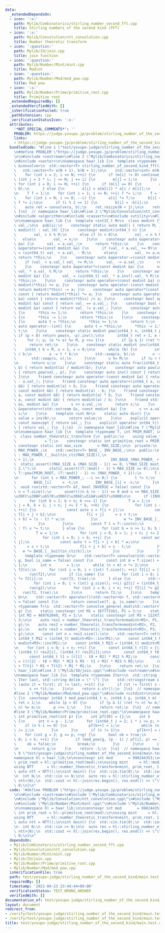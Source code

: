 ```yaml
---
data:
  _extendedDependsOn:
  - icon: ':x:'
    path: Mylib/Combinatorics/stirling_number_second_fft.cpp
    title: Stirling numbers of the second kind (FFT)
  - icon: ':x:'
    path: Mylib/Convolution/ntt_convolution.cpp
    title: Number theoretic transform
  - icon: ':question:'
    path: Mylib/IO/join.cpp
    title: join function
  - icon: ':question:'
    path: Mylib/Number/Mint/mint.cpp
    title: Modint
  - icon: ':question:'
    path: Mylib/Number/Mod/mod_pow.cpp
    title: Mod pow
  - icon: ':x:'
    path: Mylib/Number/Prime/primitive_root.cpp
    title: Primitive root
  _extendedRequiredBy: []
  _extendedVerifiedWith: []
  _isVerificationFailed: true
  _pathExtension: cpp
  _verificationStatusIcon: ':x:'
  attributes:
    '*NOT_SPECIAL_COMMENTS*': ''
    PROBLEM: https://judge.yosupo.jp/problem/stirling_number_of_the_second_kind
    links:
    - https://judge.yosupo.jp/problem/stirling_number_of_the_second_kind
  bundledCode: "#line 1 \"test/yosupo-judge/stirling_number_of_the_second_kind/main.test.cpp\"\
    \n#define PROBLEM \"https://judge.yosupo.jp/problem/stirling_number_of_the_second_kind\"\
    \n\n#include <iostream>\n#line 2 \"Mylib/Combinatorics/stirling_number_second_fft.cpp\"\
    \n#include <vector>\n\nnamespace haar_lib {\n  template <typename T, const auto\
    \ &convolve>\n  std::vector<T> stirling_number_of_second_kind_fft(int N) {\n \
    \   std::vector<T> a(N + 1), b(N + 1);\n\n    std::vector<int> m(N + 1, 0);\n\
    \    for (int i = 2; i <= N; ++i) {\n      if (m[i] != 0) continue;\n      for\
    \ (int j = 2 * i; j <= N; j += i) {\n        m[j] = i;\n      }\n    }\n\n   \
    \ for (int i = 0; i <= N; ++i) {\n      if (m[i] == 0) {\n        a[i] = T::pow(i,\
    \ N);\n      } else {\n        a[i] = a[m[i]] * a[i / m[i]];\n      }\n    }\n\
    \n    T f = 1;\n    for (int i = 1; i <= N; ++i) f *= i;\n    f = f.inv();\n\n\
    \    for (int i = N; i >= 0; --i) {\n      a[i] *= f;\n      b[i] = f;\n     \
    \ f *= i;\n\n      if (i % 2 == 1) {\n        b[i] = -b[i];\n      }\n    }\n\n\
    \    auto ret = convolve(a, b);\n    ret.resize(N + 1);\n\n    return ret;\n \
    \ }\n}  // namespace haar_lib\n#line 2 \"Mylib/Convolution/ntt_convolution.cpp\"\
    \n#include <algorithm>\n#include <cassert>\n#include <utility>\n#line 4 \"Mylib/Number/Mint/mint.cpp\"\
    \n\nnamespace haar_lib {\n  template <int32_t M>\n  class modint {\n    uint32_t\
    \ val_;\n\n  public:\n    constexpr static auto mod() { return M; }\n\n    constexpr\
    \ modint() : val_(0) {}\n    constexpr modint(int64_t n) {\n      if (n >= M)\n\
    \        val_ = n % M;\n      else if (n < 0)\n        val_ = n % M + M;\n   \
    \   else\n        val_ = n;\n    }\n\n    constexpr auto &operator=(const modint\
    \ &a) {\n      val_ = a.val_;\n      return *this;\n    }\n    constexpr auto\
    \ &operator+=(const modint &a) {\n      if (val_ + a.val_ >= M)\n        val_\
    \ = (uint64_t) val_ + a.val_ - M;\n      else\n        val_ += a.val_;\n     \
    \ return *this;\n    }\n    constexpr auto &operator-=(const modint &a) {\n  \
    \    if (val_ < a.val_) val_ += M;\n      val_ -= a.val_;\n      return *this;\n\
    \    }\n    constexpr auto &operator*=(const modint &a) {\n      val_ = (uint64_t)\
    \ val_ * a.val_ % M;\n      return *this;\n    }\n    constexpr auto &operator/=(const\
    \ modint &a) {\n      val_ = (uint64_t) val_ * a.inv().val_ % M;\n      return\
    \ *this;\n    }\n\n    constexpr auto operator+(const modint &a) const { return\
    \ modint(*this) += a; }\n    constexpr auto operator-(const modint &a) const {\
    \ return modint(*this) -= a; }\n    constexpr auto operator*(const modint &a)\
    \ const { return modint(*this) *= a; }\n    constexpr auto operator/(const modint\
    \ &a) const { return modint(*this) /= a; }\n\n    constexpr bool operator==(const\
    \ modint &a) const { return val_ == a.val_; }\n    constexpr bool operator!=(const\
    \ modint &a) const { return val_ != a.val_; }\n\n    constexpr auto &operator++()\
    \ {\n      *this += 1;\n      return *this;\n    }\n    constexpr auto &operator--()\
    \ {\n      *this -= 1;\n      return *this;\n    }\n\n    constexpr auto operator++(int)\
    \ {\n      auto t = *this;\n      *this += 1;\n      return t;\n    }\n    constexpr\
    \ auto operator--(int) {\n      auto t = *this;\n      *this -= 1;\n      return\
    \ t;\n    }\n\n    constexpr static modint pow(int64_t n, int64_t p) {\n     \
    \ if (p < 0) return pow(n, -p).inv();\n\n      int64_t ret = 1, e = n % M;\n \
    \     for (; p; (e *= e) %= M, p >>= 1)\n        if (p & 1) (ret *= e) %= M;\n\
    \      return ret;\n    }\n\n    constexpr static modint inv(int64_t a) {\n  \
    \    int64_t b = M, u = 1, v = 0;\n\n      while (b) {\n        int64_t t = a\
    \ / b;\n        a -= t * b;\n        std::swap(a, b);\n        u -= t * v;\n \
    \       std::swap(u, v);\n      }\n\n      u %= M;\n      if (u < 0) u += M;\n\
    \n      return u;\n    }\n\n    constexpr static auto frac(int64_t a, int64_t\
    \ b) { return modint(a) / modint(b); }\n\n    constexpr auto pow(int64_t p) const\
    \ { return pow(val_, p); }\n    constexpr auto inv() const { return inv(val_);\
    \ }\n\n    friend constexpr auto operator-(const modint &a) { return modint(M\
    \ - a.val_); }\n\n    friend constexpr auto operator+(int64_t a, const modint\
    \ &b) { return modint(a) + b; }\n    friend constexpr auto operator-(int64_t a,\
    \ const modint &b) { return modint(a) - b; }\n    friend constexpr auto operator*(int64_t\
    \ a, const modint &b) { return modint(a) * b; }\n    friend constexpr auto operator/(int64_t\
    \ a, const modint &b) { return modint(a) / b; }\n\n    friend std::istream &operator>>(std::istream\
    \ &s, modint &a) {\n      s >> a.val_;\n      return s;\n    }\n    friend std::ostream\
    \ &operator<<(std::ostream &s, const modint &a) {\n      s << a.val_;\n      return\
    \ s;\n    }\n\n    template <int N>\n    static auto div() {\n      static auto\
    \ value = inv(N);\n      return value;\n    }\n\n    explicit operator int32_t()\
    \ const noexcept { return val_; }\n    explicit operator int64_t() const noexcept\
    \ { return val_; }\n  };\n}  // namespace haar_lib\n#line 7 \"Mylib/Convolution/ntt_convolution.cpp\"\
    \n\nnamespace haar_lib {\n  template <typename T, int PRIM_ROOT, int MAX_SIZE>\n\
    \  class number_theoretic_transform {\n  public:\n    using value_type       \
    \             = T;\n    constexpr static int primitive_root = PRIM_ROOT;\n   \
    \ constexpr static int max_size       = MAX_SIZE;\n\n  private:\n    const int\
    \ MAX_POWER_;\n    std::vector<T> BASE_, INV_BASE_;\n\n  public:\n    number_theoretic_transform()\
    \ : MAX_POWER_(__builtin_ctz(MAX_SIZE)),\n                                   BASE_(MAX_POWER_\
    \ + 1),\n                                   INV_BASE_(MAX_POWER_ + 1) {\n    \
    \  static_assert((MAX_SIZE & (MAX_SIZE - 1)) == 0, \"MAX_SIZE must be power of\
    \ 2.\");\n      static_assert((T::mod() - 1) % MAX_SIZE == 0);\n\n      T t =\
    \ T::pow(PRIM_ROOT, (T::mod() - 1) >> (MAX_POWER_ + 2));\n      T s = t.inv();\n\
    \n      for (int i = MAX_POWER_; --i >= 0;) {\n        t *= t;\n        s *= s;\n\
    \        BASE_[i]     = -t;\n        INV_BASE_[i] = -s;\n      }\n    }\n\n  \
    \  void run(std::vector<T> &f, bool INVERSE = false) const {\n      const int\
    \ n = f.size();\n      assert((n & (n - 1)) == 0 and n <= MAX_SIZE);  // \u30C7\
    \u30FC\u30BF\u6570\u306F2\u306E\u51AA\u4E57\u500B\n\n      if (INVERSE) {\n  \
    \      for (int b = 1; b < n; b <<= 1) {\n          T w = 1;\n          for (int\
    \ j = 0, k = 1; j < n; j += 2 * b, ++k) {\n            for (int i = 0; i < b;\
    \ ++i) {\n              const auto s = f[i + j];\n              const auto t =\
    \ f[i + j + b];\n\n              f[i + j]     = s + t;\n              f[i + j\
    \ + b] = (s - t) * w;\n            }\n            w *= INV_BASE_[__builtin_ctz(k)];\n\
    \          }\n        }\n\n        const T t = T::inv(n);\n        for (auto &x\
    \ : f) x *= t;\n      } else {\n        for (int b = n >> 1; b; b >>= 1) {\n \
    \         T w = 1;\n          for (int j = 0, k = 1; j < n; j += 2 * b, ++k) {\n\
    \            for (int i = 0; i < b; ++i) {\n              const auto s = f[i +\
    \ j];\n              const auto t = f[i + j + b] * w;\n\n              f[i + j]\
    \     = s + t;\n              f[i + j + b] = s - t;\n            }\n         \
    \   w *= BASE_[__builtin_ctz(k)];\n          }\n        }\n      }\n    }\n\n\
    \    template <typename U>\n    std::vector<T> convolve(std::vector<U> f, std::vector<U>\
    \ g, bool is_same = false) const {\n      const int m = f.size() + g.size() -\
    \ 1;\n      int n       = 1;\n      while (n < m) n *= 2;\n\n      std::vector<T>\
    \ f2(n);\n      for (int i = 0; i < (int) f.size(); ++i) f2[i] = (int64_t) f[i];\n\
    \      run(f2);\n\n      if (is_same) {\n        for (int i = 0; i < n; ++i) f2[i]\
    \ *= f2[i];\n        run(f2, true);\n      } else {\n        std::vector<T> g2(n);\n\
    \        for (int i = 0; i < (int) g.size(); ++i) g2[i] = (int64_t) g[i];\n  \
    \      run(g2);\n\n        for (int i = 0; i < n; ++i) f2[i] *= g2[i];\n     \
    \   run(f2, true);\n      }\n\n      return f2;\n    }\n\n    template <typename\
    \ U>\n    std::vector<T> operator()(std::vector<U> f, std::vector<U> g, bool is_same\
    \ = false) const {\n      return convolve(f, g, is_same);\n    }\n  };\n\n  template\
    \ <typename T>\n  std::vector<T> convolve_general_mod(std::vector<T> f, std::vector<T>\
    \ g) {\n    static constexpr int M1 = 167772161, P1 = 3;\n    static constexpr\
    \ int M2 = 469762049, P2 = 3;\n    static constexpr int M3 = 1224736769, P3 =\
    \ 3;\n\n    auto res1 = number_theoretic_transform<modint<M1>, P1, 1 << 20>().convolve(f,\
    \ g);\n    auto res2 = number_theoretic_transform<modint<M2>, P2, 1 << 20>().convolve(f,\
    \ g);\n    auto res3 = number_theoretic_transform<modint<M3>, P3, 1 << 20>().convolve(f,\
    \ g);\n\n    const int n = res1.size();\n\n    std::vector<T> ret(n);\n\n    const\
    \ int64_t M12 = (int64_t) modint<M2>::inv(M1);\n    const int64_t M13 = (int64_t)\
    \ modint<M3>::inv(M1);\n    const int64_t M23 = (int64_t) modint<M3>::inv(M2);\n\
    \n    for (int i = 0; i < n; ++i) {\n      const int64_t r[3] = {(int64_t) res1[i],\
    \ (int64_t) res2[i], (int64_t) res3[i]};\n\n      const int64_t t0 = r[0] % M1;\n\
    \      const int64_t t1 = (r[1] - t0 + M2) * M12 % M2;\n      const int64_t t2\
    \ = ((r[2] - t0 + M3) * M13 % M3 - t1 + M3) * M23 % M3;\n\n      ret[i] = T(t0)\
    \ + T(t1) * M1 + T(t2) * M1 * M2;\n    }\n\n    return ret;\n  }\n}  // namespace\
    \ haar_lib\n#line 3 \"Mylib/IO/join.cpp\"\n#include <sstream>\n#include <string>\n\
    \nnamespace haar_lib {\n  template <typename Iter>\n  std::string join(Iter first,\
    \ Iter last, std::string delim = \" \") {\n    std::stringstream s;\n\n    for\
    \ (auto it = first; it != last; ++it) {\n      if (it != first) s << delim;\n\
    \      s << *it;\n    }\n\n    return s.str();\n  }\n}  // namespace haar_lib\n\
    #line 2 \"Mylib/Number/Mod/mod_pow.cpp\"\n#include <cstdint>\n\nnamespace haar_lib\
    \ {\n  constexpr int64_t mod_pow(int64_t n, int64_t p, int64_t m) {\n    int64_t\
    \ ret = 1;\n    while (p > 0) {\n      if (p & 1) (ret *= n) %= m;\n      (n *=\
    \ n) %= m;\n      p >>= 1;\n    }\n    return ret;\n  }\n}  // namespace haar_lib\n\
    #line 3 \"Mylib/Number/Prime/primitive_root.cpp\"\n\nnamespace haar_lib {\n  constexpr\
    \ int primitive_root(int p) {\n    int pf[30] = {};\n    int k      = 0;\n   \
    \ {\n      int n = p - 1;\n      for (int64_t i = 2; i * i <= p; ++i) {\n    \
    \    if (n % i == 0) {\n          pf[k++] = i;\n          while (n % i == 0) n\
    \ /= i;\n        }\n      }\n      if (n != 1)\n        pf[k++] = n;\n    }\n\n\
    \    for (int g = 2; g <= p; ++g) {\n      bool ok = true;\n      for (int i =\
    \ 0; i < k; ++i) {\n        if (mod_pow(g, (p - 1) / pf[i], p) == 1) {\n     \
    \     ok = false;\n          break;\n        }\n      }\n\n      if (not ok) continue;\n\
    \n      return g;\n    }\n    return -1;\n  }\n}  // namespace haar_lib\n#line\
    \ 9 \"test/yosupo-judge/stirling_number_of_the_second_kind/main.test.cpp\"\n\n\
    namespace hl = haar_lib;\n\nconstexpr int mod       = 998244353;\nconstexpr int\
    \ prim_root = hl::primitive_root(mod);\n\nusing mint     = hl::modint<mod>;\n\
    using NTT      = hl::number_theoretic_transform<mint, prim_root, 1 << 20>;\nconst\
    \ auto ntt = NTT();\n\nint main() {\n  std::cin.tie(0);\n  std::ios::sync_with_stdio(false);\n\
    \n  int N;\n  std::cin >> N;\n\n  auto res = hl::stirling_number_of_second_kind_fft<mint,\
    \ ntt>(N);\n  std::cout << hl::join(res.begin(), res.end()) << \"\\n\";\n\n  return\
    \ 0;\n}\n"
  code: "#define PROBLEM \"https://judge.yosupo.jp/problem/stirling_number_of_the_second_kind\"\
    \n\n#include <iostream>\n#include \"Mylib/Combinatorics/stirling_number_second_fft.cpp\"\
    \n#include \"Mylib/Convolution/ntt_convolution.cpp\"\n#include \"Mylib/IO/join.cpp\"\
    \n#include \"Mylib/Number/Mint/mint.cpp\"\n#include \"Mylib/Number/Prime/primitive_root.cpp\"\
    \n\nnamespace hl = haar_lib;\n\nconstexpr int mod       = 998244353;\nconstexpr\
    \ int prim_root = hl::primitive_root(mod);\n\nusing mint     = hl::modint<mod>;\n\
    using NTT      = hl::number_theoretic_transform<mint, prim_root, 1 << 20>;\nconst\
    \ auto ntt = NTT();\n\nint main() {\n  std::cin.tie(0);\n  std::ios::sync_with_stdio(false);\n\
    \n  int N;\n  std::cin >> N;\n\n  auto res = hl::stirling_number_of_second_kind_fft<mint,\
    \ ntt>(N);\n  std::cout << hl::join(res.begin(), res.end()) << \"\\n\";\n\n  return\
    \ 0;\n}\n"
  dependsOn:
  - Mylib/Combinatorics/stirling_number_second_fft.cpp
  - Mylib/Convolution/ntt_convolution.cpp
  - Mylib/Number/Mint/mint.cpp
  - Mylib/IO/join.cpp
  - Mylib/Number/Prime/primitive_root.cpp
  - Mylib/Number/Mod/mod_pow.cpp
  isVerificationFile: true
  path: test/yosupo-judge/stirling_number_of_the_second_kind/main.test.cpp
  requiredBy: []
  timestamp: '2021-04-23 23:44:44+09:00'
  verificationStatus: TEST_WRONG_ANSWER
  verifiedWith: []
documentation_of: test/yosupo-judge/stirling_number_of_the_second_kind/main.test.cpp
layout: document
redirect_from:
- /verify/test/yosupo-judge/stirling_number_of_the_second_kind/main.test.cpp
- /verify/test/yosupo-judge/stirling_number_of_the_second_kind/main.test.cpp.html
title: test/yosupo-judge/stirling_number_of_the_second_kind/main.test.cpp
---
```

